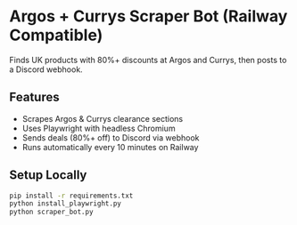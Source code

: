 # Argos + Currys Scraper Bot (Railway Compatible)

Finds UK products with 80%+ discounts at Argos and Currys, then posts to a Discord webhook.

## Features
- Scrapes Argos & Currys clearance sections
- Uses Playwright with headless Chromium
- Sends deals (80%+ off) to Discord via webhook
- Runs automatically every 10 minutes on Railway

## Setup Locally

```bash
pip install -r requirements.txt
python install_playwright.py
python scraper_bot.py
```